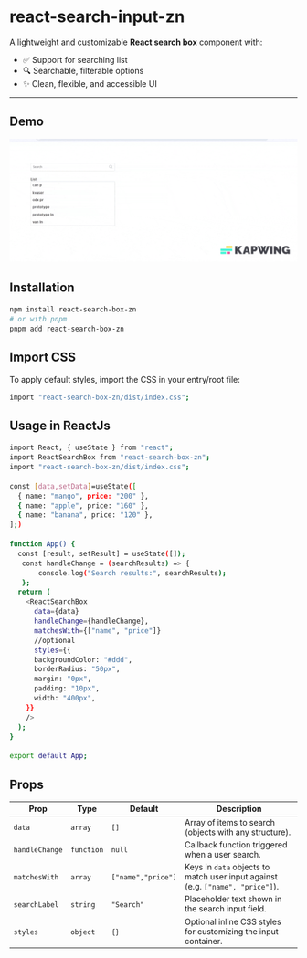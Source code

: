 # react-search-input-zn

A lightweight and customizable **React search box** component with:

- ✅ Support for searching list
- 🔍 Searchable, filterable options
- ✨ Clean, flexible, and accessible UI

---

## Demo

<!-- ![Demo](./src/assets/reactSearchInputDemo.gif) -->

![Demo](https://raw.githubusercontent.com/rtaukir26/my-monorepo/master/packages/react-search-input-zn/src/assets/reactSearchInputDemo.gif)

## Installation

```bash
npm install react-search-box-zn
# or with pnpm
pnpm add react-search-box-zn
```

## Import CSS

To apply default styles, import the CSS in your entry/root file:

```bash
import "react-search-box-zn/dist/index.css";
```

## Usage in ReactJs

```bash
import React, { useState } from "react";
import ReactSearchBox from "react-search-box-zn";
import "react-search-box-zn/dist/index.css";

const [data,setData]=useState([
  { name: "mango", price: "200" },
  { name: "apple", price: "160" },
  { name: "banana", price: "120" },
];)

function App() {
  const [result, setResult] = useState([]);
   const handleChange = (searchResults) => {
       console.log("Search results:", searchResults);
   };
  return (
    <ReactSearchBox
      data={data}
      handleChange={handleChange},
      matchesWith={["name", "price"]}
      //optional
      styles={{
      backgroundColor: "#ddd",
      borderRadius: "50px",
      margin: "0px",
      padding: "10px",
      width: "400px",
    }}
    />
  );
}

export default App;


```

## Props

| Prop           | Type       | Default            | Description                                                                    |
| -------------- | ---------- | ------------------ | ------------------------------------------------------------------------------ |
| `data`         | `array`    | `[]`               | Array of items to search (objects with any structure).                         |
| `handleChange` | `function` | `null`             | Callback function triggered when a user search.                                |
| `matchesWith`  | `array`    | `["name","price"]` | Keys in `data` objects to match user input against (e.g. `["name", "price"]`). |
| `searchLabel`  | `string`   | `"Search"`         | Placeholder text shown in the search input field.                              |
| `styles`       | `object`   | `{}`               | Optional inline CSS styles for customizing the input container.                |
